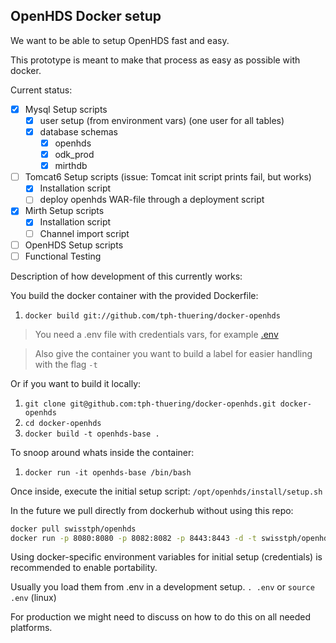 ## OpenHDS Docker setup ##

We want to be able to setup OpenHDS fast and easy.

This prototype is meant to make that process as easy as possible with docker.

Current status:
* [X] Mysql Setup scripts
  * [X] user setup (from environment vars) (one user for all tables)
  * [X] database schemas
    * [X] openhds
    * [X] odk_prod
    * [X] mirthdb
* [ ] Tomcat6 Setup scripts (issue: Tomcat init script prints fail, but works)
  * [X] Installation script
  * [ ] deploy openhds WAR-file through a deployment script
* [X] Mirth Setup scripts
  * [X] Installation script
  * [ ] Channel import script
* [ ] OpenHDS Setup scripts
* [ ] Functional Testing

Description of how development of this currently works:

You build the docker container with the provided Dockerfile:

1. `docker build git://github.com/tph-thuering/docker-openhds`

> You need a .env file with credentials vars, for example [.env](https://raw.githubusercontent.com/tph-thuering/docker-openhds/master/.env.example)

> Also give the container you want to build a label for easier handling with the flag `-t`

Or if you want to build it locally:

1. `git clone git@github.com:tph-thuering/docker-openhds.git docker-openhds`
2. `cd docker-openhds`
3. `docker build -t openhds-base .`

To snoop around whats inside the container:

1. `docker run -it openhds-base /bin/bash`

Once inside, execute the initial setup script:
`/opt/openhds/install/setup.sh`

In the future we pull directly from dockerhub without using this repo:

```bash
docker pull swisstph/openhds
docker run -p 8080:8080 -p 8082:8082 -p 8443:8443 -d -t swisstph/openhds
```


Using docker-specific environment variables for initial setup (credentials) is recommended to enable portability.

Usually you load them from .env in a development setup. `. .env` or `source .env` (linux)

For production we might need to discuss on how to do this on all needed platforms.
